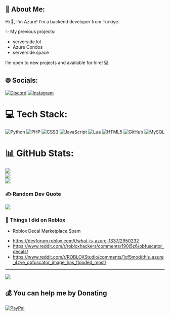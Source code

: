 ## 💫 About Me:
Hi 👋, I'm Azure! I'm a backend developer from Türkiye.

✨ My previous projects:
- serverside.lol
- Azure Condos
- serverside.space

I’m open to new projects and available for hire! 💻

## 🌐 Socials:
[![Discord](https://img.shields.io/badge/Discord-%237289DA.svg?logo=discord&logoColor=white)](https://discord.gg/azw) [![Instagram](https://img.shields.io/badge/Instagram-%23E4405F.svg?logo=Instagram&logoColor=white)](https://instagram.com/137azure) 

# 💻 Tech Stack:
![Python](https://img.shields.io/badge/python-3670A0?style=flat&logo=python&logoColor=ffdd54) ![PHP](https://img.shields.io/badge/php-%23777BB4.svg?style=flat&logo=php&logoColor=white) ![CSS3](https://img.shields.io/badge/css3-%231572B6.svg?style=flat&logo=css3&logoColor=white) ![JavaScript](https://img.shields.io/badge/javascript-%23323330.svg?style=flat&logo=javascript&logoColor=%23F7DF1E) ![Lua](https://img.shields.io/badge/lua-%232C2D72.svg?style=flat&logo=lua&logoColor=white) ![HTML5](https://img.shields.io/badge/html5-%23E34F26.svg?style=flat&logo=html5&logoColor=white) ![GitHub](https://img.shields.io/badge/github-%23121011.svg?style=flat&logo=github&logoColor=white) ![MySQL](https://img.shields.io/badge/mysql-4479A1.svg?style=flat&logo=mysql&logoColor=white)
# 📊 GitHub Stats:
![](https://github-readme-stats.vercel.app/api?username=azurv&theme=dark&hide_border=false&include_all_commits=false&count_private=false)<br/>
![](https://github-readme-streak-stats.herokuapp.com/?user=azurv&theme=dark&hide_border=false)<br/>
![](https://github-readme-stats.vercel.app/api/top-langs/?username=azurv&theme=dark&hide_border=false&include_all_commits=false&count_private=false&layout=compact)

### ✍️ Random Dev Quote
![](https://quotes-github-readme.vercel.app/api?type=horizontal&theme=radical)

### 🤣 Things I did on Roblox

- Roblox Decal Marketplace Spam
* https://devforum.roblox.com/t/what-is-azure-1337/2950232
* https://www.reddit.com/r/robloxhackers/comments/190j5z6/obfuscator_decals/
* https://www.reddit.com/r/ROBLOXStudio/comments/1cf5mod/this_azure_4zve_obfuscator_image_has_flooded_most/

---
[![](https://visitcount.itsvg.in/api?id=azurv&icon=0&color=0)](https://visitcount.itsvg.in)

  ## 💰 You can help me by Donating
  [![PayPal](https://img.shields.io/badge/PayPal-00457C?style=for-the-badge&logo=paypal&logoColor=white)](https://paypal.me/azure1337) 

  
